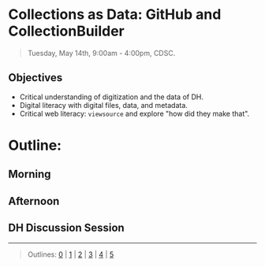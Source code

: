 # Collections as Data: GitHub and CollectionBuilder

> Tuesday, May 14th, 9:00am - 4:00pm, CDSC.

## Objectives

- Critical understanding of digitization and the data of DH.
- Digital literacy with digital files, data, and metadata.
- Critical web literacy: `viewsource` and explore "how did they make that".

# Outline:

## Morning

## Afternoon

## DH Discussion Session

-----------------------

> Outlines: [0](day-0.md) | [1](day-1.md) | [2](day-2.md) | [3](day-3.md) | [4](day-4.md) | [5](day-5.md)
